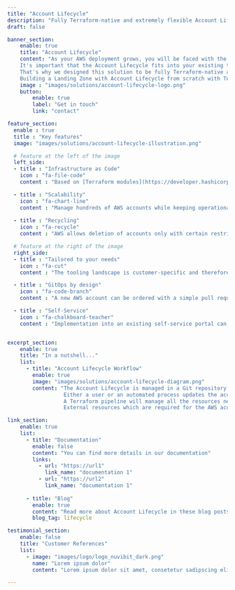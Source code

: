 ```yaml
---
title: "Account Lifecycle"
description: "Fully Terraform-native and extremely flexible Account Lifecycle solution to provision and manage AWS accounts."
draft: false

banner_section:
    enable: true
    title: "Account Lifecycle"
    content: "As your AWS deployment grows, you will be faced with the need to provide secure and compliant AWS accounts in an automated manner. 
    It's important that the Account Lifecycle fits into your existing tooling landscape to reduce the learning curve and operational overhead for your teams. 
    That's why we designed this solution to be fully Terraform-native and extremely flexible.<br/><br/>
    Building a Landing Zone with Account Lifecycle from scratch with Terraform is a lot of work. Good thing we took care of that."
    image : "images/solutions/account-lifecycle-logo.png"
    button:
        enable: true
        label: "Get in touch"
        link: "contact"

feature_section:
  enable : true
  title : "Key features"
  image: "images/solutions/account-lifecycle-illustration.png"

  # feature at the left of the image
  left_side:
  - title : "Infrastructure as Code"
    icon : "fa-file-code"
    content : "Based on [Terraform modules](https://developer.hashicorp.com/terraform/tutorials/modules/module 'Terraform Modules Overview'), which dramatically simplifies the management."

  - title : "Scalability"
    icon : "fa-chart-line"
    content : "Manage hundreds of AWS accounts while keeping operational overhead minimal."
    
  - title : "Recycling"
    icon : "fa-recycle"
    content : "AWS allows deletion of accounts only with certain restrictions. To avoid this, we provide the possibility to recycle accounts."

  # feature at the right of the image
  right_side:
  - title : "Tailored to your needs"
    icon : "fa-cut"
    content : "The tooling landscape is customer-specific and therefore we support a variety of integrations."

  - title : "GitOps by design"
    icon : "fa-code-branch"
    content : "A new AWS account can be ordered with a simple pull request and all changes can be easily tracked."

  - title : "Self-Service"
    icon : "fa-chalkboard-teacher"
    content : "Implementation into an existing self-service portal can be easily achieved through a simple Git integration."


excerpt_section:
    enable: true
    title: "In a nutshell..."
    list:
      - title: "Account Lifecycle Workflow"
        enable: true
        image: "images/solutions/account-lifecycle-diagram.png"
        content: "The Account Lifecycle is managed in a Git repository via Terraform.
                  Either a user or an automated process updates the account list with Git.
                  A Terraform pipeline will manage all the resources necessary to create and lifecycle an AWS account.<br/>
                  External resources which are required for the AWS accounts can also be managed with this solution."

link_section:
    enable: true
    list:
      - title: "Documentation"
        enable: false
        content: "You can find more details in our documentation"
        links:
          - url: "https://url1"
            link_name: "documentation 1"
          - url: "https://url2"
            link_name: "documentation 1"
      
      - title: "Blog"
        enable: true
        content: "Read more about Account Lifecycle in these blog posts"
        blog_tag: lifecycle

testimonial_section:
    enable: false
    title: "Customer References"
    list:
      - image: "images/logo/logo_nuvibit_dark.png"
        name: "Lorem ipsum dolor"
        content: "Lorem ipsum dolor sit amet, consetetur sadipscing elitr, sed diam nonumy eirmod tempor invidunt"

---
```

